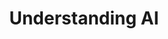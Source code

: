 ---
code: "2250046"
title: "Understanding AI"
types: liberal
description: "This courses covers a wide range of the concepts, history, examples, and applications of artificial intelligence, cultivating the ability to understand the past and present of artificial intelligence technology, which has recently developed rapidly, and predict how future society will change in the future."
---